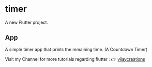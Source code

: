 # timer

A new Flutter project.

## App
A simple timer app that prints the remaining time. (A Countdown Timer)

Visit my Channel for more tutorials regarding flutter : :point_right: [vijaycreations](https://www.youtube.com/channel/UCBC_Z7jla1GSITcqLKAtPxQ)


